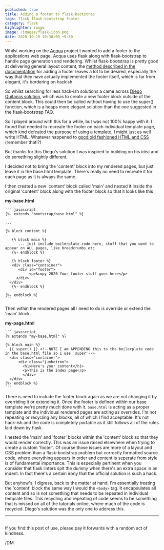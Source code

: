 ```yaml
---
published: true
title: Adding a footer to flask-bootstrap
tags: flask flask-bootstrap footer 
category: flask 
highlighter: rouge
image: /images/flask-icon.png
date: 2020-10-15 10:30:00 +9:30
---
```


Whilst working on the [Acqua](https://deeemm.com/acqua/2020/10/05/acqua-dp.html) project I wanted to add a footer to the applications web page. Acqua uses flask along with flask-bootstrap to handle page generation and rendering. Whilst flask-bootstrap is pretty good at delivering general layout content, the [method described in the documentation](https://pythonhosted.org/Flask-Bootstrap/faq.html?highlight=footer#how-do-i-add-a-footer) for adding a footer leaves a lot to be desired, especially the way that they have actually implemented the footer itself, which is far from elegant, it's bordering on hackish.

So whilst searching for less hack-ish solutions a came across [Diego Quitanas solution](https://gist.github.com/diegoquintanav/c72f827401dfac68ef4ec62e1c234612), which was to create a new footer block outside of the content block. This could then be called without having to use the super() function, which is a heaps more elegant solution than the one suggested in the flask-bootstrap FAQ.

So I played around with this for a while, but was not 100% happy with it. I found that needed to recreate the footer on each individual template page, which kind defeated the purpose of using a template, I might just as well write HTML. Whatever happened to [good old fashioned HTML and CSS](http://www.csszengarden.com/) (remember that!?)

But thanks for this Diego's solution I was inspired to building on his idea and do something slightly different.

I decided not to bring the 'content' block into my rendered pages, but just leave it in the base.html template. There's really no need to recreate it for each page as it is always the same.

I then created a new 'content' block called 'main' and nested it inside the original 'content' block along with the footer block so that it looks like this

**my-base.html**

	``` javascript
	{%- extends "bootstrap/base.html" %}

	...

	{% block content %}
	
	   {% block main %}
		  ... just include boilerplate code here, stuff that you want to appear on ALL pages, like breadcrumbs etc
	   {%- endblock %}
	   
	   {% block footer %}
	   <div class="container">
		  <div id="footer">
			   <p>&copy 2020 Your footer stuff goes here</p>
		 </div>
	  </div>
	   {%- endblock %}
	
	{%- endblock %}
	```

Then within the rendered pages all I need to do is override or extend the 'main' block.

**my-page.html**

	``` javascript
	{% extends "my-base.html" %}
	
	{% block main %}
	  {{ super() }} <!--NOTE I am APPENDING this to the boilerplate code in the base.html file so I use 'super'-->
	  <div class="container">
		  <div class="jumbotron">
			<h1>Here's your content</h1>
			<p>This is the index page</p>
			</div>
	  </div>
	{%- endblock %}
	```

There is need to include the footer block again as we are not changing it by overriding it or extending it. Once the footer is defined within our base template we're pretty much done with it. `base.html` is acting as a proper template and the individual rendered pages are acting as overrides. I'm not repeating or recycling any blocks, all of which I find acceptable. It's not hack-ish and the code is completely portable as it still follows all of the  rules laid down by flask.

I nested the 'main' and 'footer' blocks within the 'content' block so that they would render correctly. This was an issue raised elsewhere when trying to create a custom 'footer'. Of course those issues are more of a layout and CSS problem than a flask-bootstrap problem but correctly formatted source code, where everything appears in order and content is seperate from style is of fundamental importance. This is especially pertinent when you consider that flask linters spit the dummy when there's an extra space in an indent. In fact there's a certain irony that the official solution is such a hack.

But anyhow's, I digress, back to the matter at hand. I'm essentially treating the 'content' block the same way I would the `<body>` tag. It encapsulates all content and so is not something that needs to be repeated in individual template files. This recycling and repeating of code seems to be something that is missed on all of the tutorials online, where much of the code is recycled.  Diego's solution was the only one to address this.

---
<br>
If you find this post of use, please pay it forwards with a random act of kindness. 

/DM
